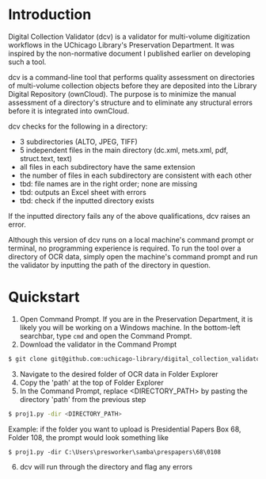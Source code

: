 # Introduction

Digital Collection Validator (dcv) is a validator for multi-volume digitization workflows in the UChicago Library's Preservation Department. It was inspired by the non-normative document I published earlier on developing such a tool.

dcv is a command-line tool that performs quality assessment on directories of multi-volume collection objects before they are deposited into the Library Digital Repository (ownCloud). The purpose is to minimize the manual assessment of a directory's structure and to eliminate any structural errors before it is integrated into ownCloud.

dcv checks for the following in a directory:
- 3 subdirectories (ALTO, JPEG, TIFF)
- 5 independent files in the main directory (dc.xml, mets.xml, pdf, struct.text, text)
- all files in each subdirectory have the same extension
- the number of files in each subdirectory are consistent with each other
- tbd: file names are in the right order; none are missing
- tbd: outputs an Excel sheet with errors
- tbd: check if the inputted directory exists

If the inputted directory fails any of the above qualifications, dcv raises an error.

Although this version of dcv runs on a local machine's command prompt or terminal, no programming experience is required. To run the tool over a directory of OCR data, simply open the machine's command prompt and run the validator by inputting the path of the directory in question.

# Quickstart

1. Open Command Prompt. If you are in the Preservation Department, it is likely you will be working on a Windows machine. In the bottom-left searchbar, type `cmd` and open the Command Prompt.
2. Download the validator in the Command Prompt
``` bash
$ git clone git@github.com:uchicago-library/digital_collection_validators
```
3. Navigate to the desired folder of OCR data in Folder Explorer
4. Copy the 'path' at the top of Folder Explorer
5. In the Command Prompt, replace <DIRECTORY_PATH> by pasting the directory 'path' from the previous step 
```bash
$ proj1.py -dir <DIRECTORY_PATH>
```
Example: if the folder you want to upload is Presidential Papers Box 68, Folder 108, the prompt would look something like
```
$ proj1.py -dir C:\Users\presworker\samba\prespapers\68\0108
```
6. dcv will run through the directory and flag any errors
